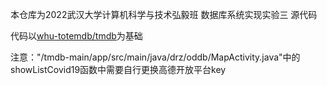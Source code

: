 本仓库为2022武汉大学计算机科学与技术弘毅班 数据库系统实现实验三 源代码

代码以[whu-totemdb/tmdb](https://github.com/whu-totemdb/tmdb)为基础



注意："/tmdb-main/app/src/main/java/drz/oddb/MapActivity.java"中的showListCovid19函数中需要自行更换高德开放平台key
